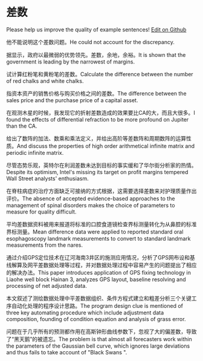# 差数

Please help us improve the quality of example sentences! [Edit on Github](https://github.com/jiyushe/jiyu-example-sentence-source/blob/main/chinese/chashu.md)

<p><span class="chinese">他不能说明这个差数问题。</span><span class="english">He could not account for the discrepancy.</span></p>

<p><span class="chinese">据显示，政府以最微弱的优势领先。差数，余地，余裕。</span><span class="english">It is shown that the government is leading by the narrowest of margins.</span></p>

<p><span class="chinese">试计算红粉笔和黄粉笔的差数。</span><span class="english">Calculate the difference between the number of red chalks and white chalks.</span></p>

<p><span class="chinese">指资本资产的销售价格与购买价格之间的差数。</span><span class="english">The difference between the sales price and the purchase price of a capital asset.</span></p>

<p><span class="chinese">在观测木星的时候，我发现它的折射差数造成的效果要比CA的大，而且大很多。</span><span class="english">I found the effects of differential refraction to be more profound on Jupiter than the CA.</span></p>

<p><span class="chinese">给出了数阵的加法、数乘和乘法定义，并给出高阶等差数阵和周期数阵的运算性质。</span><span class="english">And discuss the properties of high order arithmetical infinite matrix and periodic infinite matrix.</span></p>

<p><span class="chinese">尽管态势乐观，英特尔在利润差数未达到目标的事实缓和了华尔街分析家的热情。</span><span class="english">Despite its optimism, Intel's missing its target on profit margins tempered Wall Street analysts' enthusiasm.</span></p>

<p><span class="chinese">在脊柱病症的治疗方面缺乏可接纳的方式根据，这需要选择差数来对护理质量作出评价。</span><span class="english">The absence of accepted evidence-based approaches to the management of spinal disorders makes the choice of parameters to measure for quality difficult.</span></p>

<p><span class="chinese">平均差数据资料被用来报道将标准的口腔食道镜检查界标测量转化为从鼻腔的标准界标测量。</span><span class="english">Mean difference data were applied to reported standard oral esophagoscopy landmark measurements to convert to standard landmark measurements from the nares.</span></p>

<p><span class="chinese">通过介绍GPS定位技术在辽河海南3井区的施测应用情况，分析了GPS网布设和基线解算及网平差数据处理等过程，并对数据处理过程中容易产生的问题提出了相应的解决办法。</span><span class="english">This paper introduces application of GPS fixing technology in Liaohe well block Hainan 3, analyzes GPS layout, baseline resolving and processing of net adjusted data.</span></p>

<p><span class="chinese">本文叙述了测绘数据处理中平差数据组织、条件方程式建立和粗差分析三个关键工序自动化处理的程序设计思路。</span><span class="english">The program design clue is mentioned of three key automating procedure which include adjustment data composition, founding of condition equation and analysis of grass error.</span></p>

<p><span class="chinese">问题在于几乎所有的预测都作用在高斯钟形曲线参数下，忽视了大的偏差数，导致了“黑天鹅”的被遗忘。</span><span class="english">The problem is that almost all forecasters work within the parameters of the Gaussian bell curve, which ignores large deviations and thus fails to take account of "Black Swans ".</span></p>

